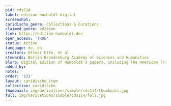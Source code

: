 ```yaml
---
pid: cds114
label: edition humboldt digital
screenshot: 
caridischo_genre: Collections & Curations
claimed_genre: edition
link: https://edition-humboldt.de/
open_access: 'TRUE'
status: Active
language: de, en
creators: Ottmar Ette, et al
stewards: Berlin-Brandenburg Academy of Sciences and Humanities
blurb: Digital edition of Humboldt's papers, including The American Travel Journals.
added_by: 
notes: 
order: '122'
layout: caridischo_item
collection: caridischo
thumbnail: img/derivatives/simple/cds114/thumbnail.jpg
full: img/derivatives/simple/cds114/full.jpg
---
```

